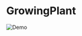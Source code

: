 # GrowingPlant

![Demo](https://github.com/juliahowes124/GrowingPlant/blob/master/GrowingFlower.gif)
